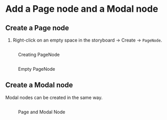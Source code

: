 # Add a Page node and a Modal node

## Create a Page node

1. Right-click on an empty space in the storyboard -> Create -> `PageNode`.

<figure><img src="../../../../.gitbook/assets/screenshot 2025-01-12 AM 12.19.40.png" alt=""><figcaption><p>Creating PageNode</p></figcaption></figure>

<figure><img src="../../../../.gitbook/assets/screenshot 2025-01-12 AM 12.20.30.png" alt=""><figcaption><p>Empty PageNode</p></figcaption></figure>

## Create a Modal node

Modal nodes can be created in the same way.

<figure><img src="../../../../.gitbook/assets/screenshot 2025-01-12 AM 12.22.26.png" alt=""><figcaption><p>Page and Modal Node</p></figcaption></figure>
